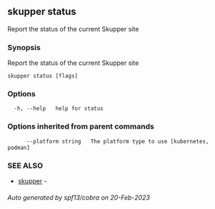 ## skupper status

Report the status of the current Skupper site

### Synopsis

Report the status of the current Skupper site

```
skupper status [flags]
```

### Options

```
  -h, --help   help for status
```

### Options inherited from parent commands

```
      --platform string   The platform type to use [kubernetes, podman]
```

### SEE ALSO

* [skupper](skupper.md)	 - 

###### Auto generated by spf13/cobra on 20-Feb-2023
